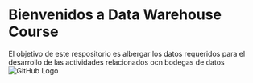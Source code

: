 # Bienvenidos a Data Warehouse Course

El objetivo de este respositorio es albergar los datos requeridos para el desarrollo de las actividades relacionados ocn bodegas de datos
![GitHub Logo](https://www.analytics.cl/wp-content/uploads/2019/02/etl.jpg)


